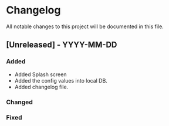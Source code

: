 # Changelog

All notable changes to this project will be documented in this file.

## [Unreleased] - YYYY-MM-DD
### Added
 - Added Splash screen
 - Added the config values into local DB.
 - Added changelog file. 
### Changed
### Fixed
